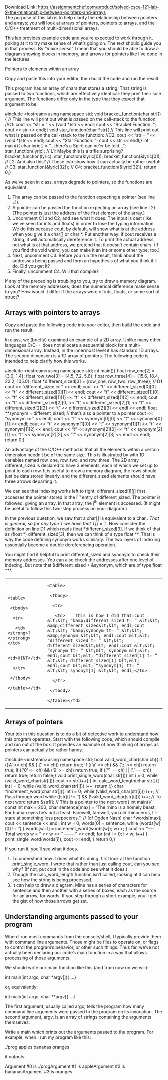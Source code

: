 Download Link: https://assignmentchef.com/product/solved-csce-121-lab-9-the-relationship-between-pointers-and-arrays
<br>
The purpose of this lab is to help clarify the relationship between pointers and arrays; you will look at arrays of pointers, pointers to arrays, and the C/C++ treatment of multi-dimensional arrays.

This lab provides example code and you’re expected to work through it, poking at it to try make sense of what’s going on. The text should guide you in that process. By <em>“make sense”</em> I mean that you should be able to draw a diagram showing blocks in memory, and arrows for pointers like I’ve done in the lectures.

Pointers to elements within an array

Copy and paste this into your editor, then build the code and run the result.

This program has an array of chars that stores a string. That string is passed to two functions, which are effectively identical: they print their sole argument. The functions differ only in the type that they expect that argument to be.

#include &lt;iostream&gt;using namespace std; void bracket_function(char str[]){    // This line will print out what is passed on the call-stack to the function:    //C1: cout &lt;&lt; “str = ” &lt;&lt; (void *)str &lt;&lt; endl;    cout &lt;&lt; “Bracket Function: “;    cout &lt;&lt; str &lt;&lt; endl;} void star_function(char *str){    // This line will print out what is passed on the call-stack to the function:    //C2: cout &lt;&lt; “str = ” &lt;&lt; (void *)str &lt;&lt; endl;    cout &lt;&lt; “Star Function: “;    cout &lt;&lt; str &lt;&lt; endl;} int main(){    char lyric[] = “…there’s a Spirit can ne’er be told…”;     star_function(lyric); // L1: Maybe this is a trifle surprising?    bracket_function(lyric);     star_function(&amp;lyric[0]);    bracket_function(&amp;lyric[0]); // L2: And also this?     // These two show how it can actually be rather useful:    // C3: star_function(&amp;lyric[32]);    // C4: bracket_function(&amp;lyric[32]);         return 0;}

As we’ve seen in class, arrays degrade to pointers, so the functions are equivalent.

<ol>

 <li>The array can be passed to the function expecting a pointer (see line L1).</li>

 <li>A pointer can be passed the function expecting an array (see line L2). (The pointer is just the address of the first element of the array.)</li>

 <li>Uncomment C1 and C2, and see what it does. The input is cast (like we’ve seen for ints and floats) in order to lose the typing information. We do this because cout, by default, will show what is at the address when you give it a char[] or char *. Put another way: if cout receives a string, it will automatically dereference it. To print the actual address, not what is at that address, we pretend that it doesn’t contain chars. (If you find the void weird, you can make it an int or some other type, too.)</li>

 <li>Next, uncomment C3. Before you run the result, think about the addresses being passed and form an hypothesis of what you think it’ll do. Did you get it?</li>

 <li>Finally, uncomment C4. Will that compile?</li>

</ol>

If any of the preceding is troubling to you, try to draw a memory diagram. Look at the memory addresses; does the numerical difference make sense to you? How would it differ if the arrays were of ints, floats, or some sort of struct?

<h2>Arrays with pointers to arrays</h2>

Copy and paste the following code into your editor, then build the code and run the result.

In class, we (briefly) examined an example of a 2D array. Unlike many other languages C/C++ does not allocate a sequential block for a multi-dimensional array. Instead, in the innermost level it has standard 1D arrays. The second dimension is a 1D array of pointers. The following code is intended to help clarify how this works.

#include &lt;iostream&gt;using namespace std; int main(){    float row_one[2] = {3.0, 1.4};    float row_two[3] = {4.5, 7.2, 5.6};    float row_three[4] = {15.6, 18.4, 22.2, 105.0};     float *different_sized[3] = {row_one, row_two, row_three}; // D1     cout &lt;&lt; “different_sized := ” &lt;&lt; endl;    cout &lt;&lt; “t” &lt;&lt; different_sized[0][0] &lt;&lt; “t” &lt;&lt; different_sized[0][1] &lt;&lt; endl;    cout &lt;&lt; “t” &lt;&lt; different_sized[1][0] &lt;&lt; “t” &lt;&lt; different_sized[1][1] &lt;&lt; “t” &lt;&lt; different_sized[1][2] &lt;&lt; endl;    cout &lt;&lt; “t” &lt;&lt; different_sized[2][0] &lt;&lt; “t” &lt;&lt; different_sized[2][1] &lt;&lt; “t” &lt;&lt; different_sized[2][2] &lt;&lt; “t” &lt;&lt; different_sized[2][3] &lt;&lt; endl &lt;&lt; endl;     float **synonym = different_sized; // that’s also a pointer to a pointer     cout &lt;&lt; “synonym := ” &lt;&lt; endl;    cout &lt;&lt; “t” &lt;&lt; synonym[0][0] &lt;&lt; “t” &lt;&lt; synonym[0][1] &lt;&lt; endl;    cout &lt;&lt; “t” &lt;&lt; synonym[1][0] &lt;&lt; “t” &lt;&lt; synonym[1][1] &lt;&lt; “t” &lt;&lt; synonym[1][2] &lt;&lt; endl;    cout &lt;&lt; “t” &lt;&lt; synonym[2][0] &lt;&lt; “t” &lt;&lt; synonym[2][1] &lt;&lt; “t” &lt;&lt; synonym[2][2] &lt;&lt; “t” &lt;&lt; synonym[2][3] &lt;&lt; endl &lt;&lt; endl;     return 0;}

An advantage of the C/C++ method is that all the elements within a certain dimension needn’t be of the same size. This is illustrated by with 1D variables named row_one, row_two, and row_three. The 2D array different_sized is declared to have 3 elements, each of which we set up to point to each row. It is useful to draw a memory diagram, the rows should just be data stored linearly, and the different_sized elements should have three arrows departing it.

We can see that indexing works left to right: different_sized[i][j] first accesses the pointer stored in the i<sup>th</sup> entry of different_sized. The pointer is followed, giving an array. In that array, the j<sup>th</sup> element is accessed. (It might be useful to follow this two-step process on your diagram.)

In the previous question, we saw that a char[] is equivalent to a char *. That is general, so for any type T we have that T[] = T*. Now consider the definition on line D1 which reads float *different_sized[3]. If we think of that as (float *) different_sized[3], then we can think of a type float **. That is why the code defining synonym works similarly. The two layers of indexing essentially become a double dereferencing operation.

You might find it helpful to print different_sized and synonym to check their memory addresses. You can also check the addresses after one level of indexing. But note that &amp;different_sized ≠ &amp;synonym, which are of type float ***.

<table>

 <tbody>

  <tr>

   <td>

    <table>

     <tbody>

      <tr>

       <td><strong>?</strong></td>

       <td>HINT</td>

      </tr>

     </tbody>

    </table></td>

   <td>

    <table>

     <tbody>

      <tr>

       <td>    This is how I did that:cout &lt;&lt; “&amp;different_sized t= ” &lt;&lt; &amp;different_sized&lt;&lt; endl;cout &lt;&lt; “&amp;synonym tt= ” &lt;&lt; &amp;synonym &lt;&lt; endl;cout &lt;&lt; “different_sized t= ” &lt;&lt; different_sized&lt;&lt; endl;cout &lt;&lt; “synonym tt= ” &lt;&lt; synonym &lt;&lt; endl;cout &lt;&lt; “different_sized[1] t= ” &lt;&lt; different_sized[1] &lt;&lt; endl;cout &lt;&lt; “synonym[1] tt= ” &lt;&lt; synonym[1] &lt;&lt; endl;</td>

      </tr>

     </tbody>

    </table></td>

  </tr>

 </tbody>

</table>

<h2>Arrays of pointers</h2>

Your job in this question is to do a bit of detective work to understand how this program operates. Start with the following code, which should compile and run out of the box. It provides an example of how thinking of arrays as pointers can actually be rather handy.

#include &lt;iostream&gt;using namespace std; bool valid_word_char(char ch){    if ((‘A’ &lt;= ch) &amp;&amp; (‘Z’ &gt;= ch)) return true;    if ((‘a’ &lt;= ch) &amp;&amp; (‘z’ &gt;= ch)) return true;    if ((‘0’ &lt;= ch) &amp;&amp; (‘9’ &gt;= ch)) return true;    if ((‘” == ch) || (‘.’ == ch))  return true;    return false;} void print_single_word(char str[]){    int i = 0;    while (valid_word_char(str[i]))         cout &lt;&lt; str[i++];} int calc_word_length(char str[]){    int i = 0;    while (valid_word_char(str[i]))        i++;    return i;} char *increment_word(char str[]){    int i = 0;    while (valid_word_char(str[i]))         i++; // Pass through word    while ((str[i] != ‘ ’) &amp;&amp;  (!valid_word_char(str[i])))         i++; // To next word    return &amp;str[i]; // This is a pointer to the next word} int main(){    const int max = 200;    char sentence[max] = “The rhino is a homely beast,
For human eyes he’s not a feast.
Farewell, farewell, you old rhinoceros,
I’ll stare at something less prepoceros.”; // (of Ogden Nash)    char *words[max];     cout &lt;&lt; sentence &lt;&lt; endl;     int w = 0;    words[0] = sentence;    while (words[w][0] != ‘ ’) {        words[w+1] = increment_word(words[w]);        w++;    }     cout &lt;&lt; “—- Total words w = ” &lt;&lt; w &lt;&lt; ” ——-” &lt;&lt; endl;     for (int i = 0; i &lt; w; i++) {           print_single_word(words[i]);        cout &lt;&lt; endl;    }    return 0;}

If you run it, you’ll see what it does.

<ol>

 <li>To understand how it does what it’s doing, first look at the function print_single_word. I wrote that rather than just calling cout, can you see why? (If not, put cout in the code and see what it does.)</li>

 <li>Though the calc_word_length function isn’t called, looking at it can help see how the string is being processed.</li>

 <li>It can help to draw a diagram. Mine has a series of characters for sentence and then another with a series of boxes, each as the source for an arrow, for words. If you step through a short example, you’ll get the gist of how those arrows get set.</li>

</ol>

<h2>Understanding arguments passed to your program</h2>

When I run most commands from the console/shell, I typically provide them with command line arguments. Those might be files to operate on, or flags to control the program’s behavior, or other such things. Thus far, we’ve not actually been declaring our code’s main function in a way that allows processing of those arguments.

We should write our main function like this (and from now on we will):

int main(int argc, char *argv[]){  …}

or, equivalently:

int main(int argc, char **argv){  …}

The first argument, usually called argc, tells the program how many command line arguments were passed to the program on its invocation. The second argument, argv, is an array of strings containing the arguments themselves.

Write a main which prints out the arguments passed to the program. For example, when I run my program like this:

./prog apples bananas oranges

it outputs:

Argument #0 is ./progArgument #1 is appleArgument #2 is bananasArgument #3 is oranges